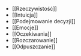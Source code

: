 - [[Rzeczywistość]]
- [[Intuicja]]
- [[Podejmowanie decyzji]]
- [[Emocje]]
- [[Oczekiwania]]
- [[Rozczarowanie]]
- [[Odpuszczanie]]